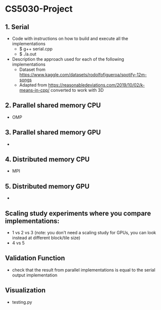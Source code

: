 # CS5030-Project

## 1. Serial
- Code with instructions on how to build and execute all the implementations
    - $ g++ serial.cpp
    - $ ./a.out
- Description the approach used for each of the following implementations
    - Dataset from https://www.kaggle.com/datasets/rodolfofigueroa/spotify-12m-songs
    - Adapted from https://reasonabledeviations.com/2019/10/02/k-means-in-cpp/ converted to work with 3D

## 2. Parallel shared memory CPU
- OMP

## 3. Parallel shared memory GPU
- 

## 4. Distributed memory CPU
- MPI

## 5. Distributed memory GPU
- 

## Scaling study experiments where you compare implementations:
- 1 vs 2 vs 3 (note: you don't need a scaling study for GPUs, you can look instead at different block/tile size)
- 4 vs 5

## Validation Function
- check that the result from parallel implementations is equal to the serial output implementation

## Visualization
- testing.py